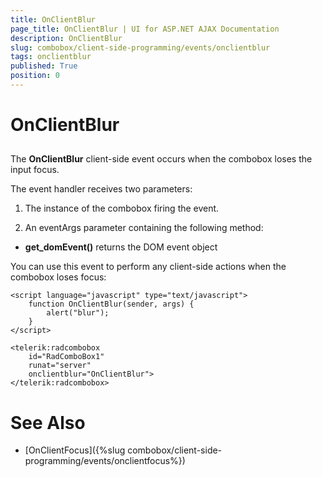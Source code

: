 ```yaml
---
title: OnClientBlur
page_title: OnClientBlur | UI for ASP.NET AJAX Documentation
description: OnClientBlur
slug: combobox/client-side-programming/events/onclientblur
tags: onclientblur
published: True
position: 0
---
```


# OnClientBlur



## 

The **OnClientBlur** client-side event occurs when the combobox loses the input focus.

The event handler receives two parameters:

1. The instance of the combobox firing the event.

1. An eventArgs parameter containing the following method:

* **get_domEvent()** returns the DOM event object

You can use this event to perform any client-side actions when the combobox loses focus:

````ASPNET
<script language="javascript" type="text/javascript">
	function OnClientBlur(sender, args) {
		alert("blur");
	}
</script>

<telerik:radcombobox 
	id="RadComboBox1" 
	runat="server" 
	onclientblur="OnClientBlur">
</telerik:radcombobox>
````



# See Also

 * [OnClientFocus]({%slug combobox/client-side-programming/events/onclientfocus%})
